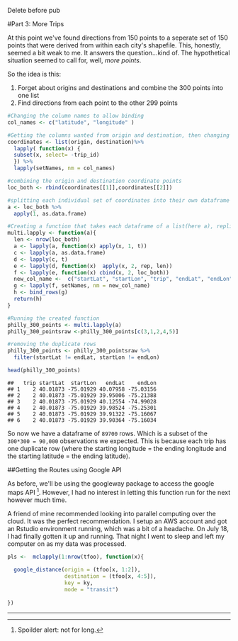



Delete before pub

#Part 3: More Trips

At this point we've found directions from 150 points to a seperate set of 150 points that were derived from within each city's shapefile. 
This, honestly, seemed a bit weak to me. It answers the question...kind of. The hypothetical situation seemed to call for, well, *more points*. 

So the idea is this:
 
   1. Forget about origins and destinations and combine the 300 points into one list  
   2. Find directions from each point to the other 299 points

   

```r
#Changing the column names to allow binding
col_names <- c("latitude", "longitude" )

#Getting the columns wanted from origin and destination, then changing the column names
coordinates <- list(origin, destination)%>%
  lapply( function(x) {
  subset(x, select= -trip_id)
  }) %>%
  lapply(setNames, nm = col_names)

#combining the origin and destination coordinate points
loc_both <- rbind(coordinates[[1]],coordinates[[2]])

#splitting each individual set of coordinates into their own dataframe
a <- loc_both %>%
  apply(1, as.data.frame)

#Creating a function that takes each dataframe of a list(here a), replicates the rows the number of times needed, then creates another 2 columns where the other 300 points go (including a duplicate)
multi.lapply <- function(a){
  len <- nrow(loc_both)
  a <- lapply(a, function(x) apply(x, 1, t))
  c <- lapply(a, as.data.frame)
  d <- lapply(c, t)
  e <- lapply(d, function(x)  apply(x, 2, rep, len))
  f <- lapply(e, function(x) cbind(x, 2, loc_both))
  new_col_name <-  c("startLat", "startLon", "trip", "endLat", "endLon")
  g <- lapply(f, setNames, nm = new_col_name)
  h <- bind_rows(g)
  return(h)
}

#Running the created function
philly_300_points <- multi.lapply(a)
philly_300_pointsraw <-philly_300_points[c(3,1,2,4,5)]

#removing the duplicate rows
philly_300_points <- philly_300_pointsraw %>%
  filter(startLat != endLat, startLon != endLon)

head(philly_300_points)
```

```
##   trip startLat  startLon   endLat    endLon
## 1    2 40.01873 -75.01929 40.07958 -75.03156
## 2    2 40.01873 -75.01929 39.95006 -75.21388
## 3    2 40.01873 -75.01929 40.12554 -74.99028
## 4    2 40.01873 -75.01929 39.98524 -75.25301
## 5    2 40.01873 -75.01929 39.91322 -75.16067
## 6    2 40.01873 -75.01929 39.90364 -75.16034
```

So now we have a dataframe of `89700` rows. Which is a subset of the `300*300 = 90,000` observations we expected. This is because each trip has one duplicate row (where the starting longitude = the ending longitude and the starting latitude = the ending latitude). 

##Getting the Routes using Google API

As before, we'll be using the googleway package to access the google maps API [^1]. However, I had no interest in letting this function run for the next however much time. 

A friend of mine recommended looking into parallel computing over the cloud. It was the perfect recommendation. I setup an AWS account and got an Rstudio environment running, which was a bit of a headache. On July 18, I had finally gotten it up and running. That night I went to sleep and left my computer on as my data was processed.


```r
pls <-  mclapply(1:nrow(tfoo), function(x){
  
  google_distance(origin = (tfoo[x, 1:2]),
                  destination = (tfoo[x, 4:5]),
                  key = ky,
                  mode = "transit")
  
})
```




*****
[^1]: Spoilder alert: not for long.
